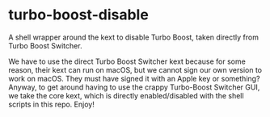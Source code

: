 # turbo-boost-disable

A shell wrapper around the kext to disable Turbo Boost, taken directly from Turbo Boost Switcher.

We have to use the direct Turbo Boost Switcher kext because for some reason, their kext can run on macOS, but we cannot sign our own version to work on macOS. They must have signed it with an Apple key or something?
Anyway, to get around having to use the crappy Turbo-Boost Switcher GUI, we take the core kext, which is directly enabled/disabled with the shell scripts in this repo. Enjoy!

